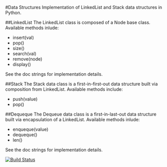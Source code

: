 #Data Structures
Implementation of LinkedList and Stack data structures in Python.

##LinkedList
The LinkedList class is composed of a Node base class.
Available methods inlude:
* insert(val)
* pop()
* size()
* search(val)
* remove(node)
* display()

See the doc strings for implementation details.

##Stack
The Stack data class is a first-in-first-out data structure built via composition from LinkedList.
Available methods include:
* push(value)
* pop()

##Dequeque
The Dequeue data class is a first-in-last-out data structure built via encapsulation of a LinkedList.
Available methods inlude:
* enqueque(value)
* dequeque()
* len()

See the doc strings for implementation details.

[![Build Status](https://travis-ci.org/jonathanstallings/data-structures.svg?branch=feature%2Ftravis)](https://travis-ci.org/jonathanstallings/data-structures)
